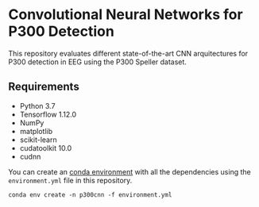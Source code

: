 # Convolutional Neural Networks for P300 Detection
This repository evaluates different state-of-the-art CNN arquitectures for P300 detection in EEG using the P300 Speller dataset. 

## Requirements
* Python 3.7
* Tensorflow 1.12.0
* NumPy
* matplotlib
* scikit-learn
* cudatoolkit 10.0
* cudnn

You can create an [conda environment](https://www.anaconda.com/distribution/) with all the dependencies using the `environment.yml` file in this repository.

```
conda env create -n p300cnn -f environment.yml
```